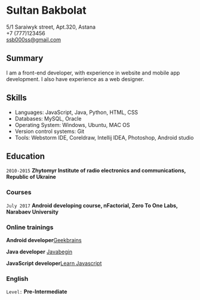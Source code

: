 # Sultan Bakbolat

5/1 Saraiwyk street, Apt.320, Astana  
+7 (777)123456  
ssb000ss@gmail.com

## Summary

I am a front-end developer, 
with experience in website and mobile app development. 
I also have experience as a web designer.

## Skills

- Languages: JavaScript, Java, Python, HTML, CSS
- Databases: MySQL, Oracle
- Operating System: Windows, Ubuntu, MAC OS
- Version control systems: Git
- Tools: Webstorm IDE, Coreldraw, Intellij IDEA, Photoshop, Android studio



## Education

`2010-2015`
__Zhytomyr Institute of radio electronics and communications, Republic of Ukraine__


### Courses

`July 2017`
__Android developing course, nFactorial, Zero To One Labs, Narabaev University__


### Online trainings

__Android developer__[Geekbrains ](https://geekbrains.ru)

__Java developer__ [Javabegin](https://javabegin.ru)

__JavaScript developer__[Learn Javascript](https://learn.javascript.ru/)




### English

`Level:`
__Pre-Intermediate__
